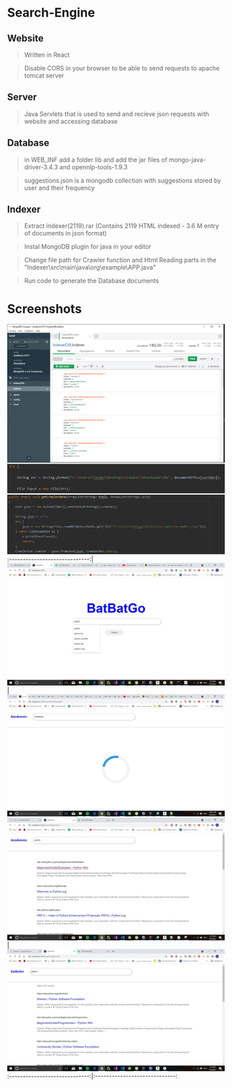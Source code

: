 # Search-Engine

## Website

>Written in React

>Disable CORS in your browser to be able to send requests to apache tomcat server

## Server

> Java Servlets that is used to send and recieve json requests with website and accessing database

## Database

>in WEB_INF add a folder lib and add the jar files of mongo-java-driver-3.4.3 and opennlp-tools-1.9.3

>suggestions.json is a mongodb collection with suggestions stored by user and their frequency

## Indexer

> Extract indexer(2119).rar (Contains 2119 HTML indexed - 3.6 M entry of documents in json format)

> Instal MongoDB plugin for java in your editor

> Change file path for Crawler function and Html Reading parts in the "Indexer\src\main\java\org\example\APP.java"

> Run code to generate the Database documents

# Screenshots
![](screenshots/Capture1.PNG)
![](screenshots/Capture2.PNG)
![](screenshots/Capture3.PNG)
:-----------------------------:|
![](screenshots/Capture4.jpeg) |![](screenshots/Capture5.jpeg)
![](screenshots/Capture6.jpeg) |![](screenshots/Capture7.jpeg)
:-----------------------------:|:-----------------------------:


